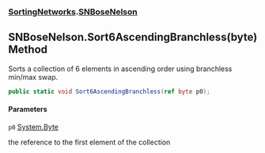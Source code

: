 ### [SortingNetworks](SortingNetworks.md 'SortingNetworks').[SNBoseNelson](SortingNetworks.SNBoseNelson.md 'SortingNetworks.SNBoseNelson')

## SNBoseNelson.Sort6AscendingBranchless(byte) Method

Sorts a collection of 6 elements in ascending order using branchless min/max swap.

```csharp
public static void Sort6AscendingBranchless(ref byte p0);
```
#### Parameters

<a name='SortingNetworks.SNBoseNelson.Sort6AscendingBranchless(byte).p0'></a>

`p0` [System.Byte](https://docs.microsoft.com/en-us/dotnet/api/System.Byte 'System.Byte')

the reference to the first element of the collection